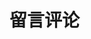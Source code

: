 <!--
 * @Author: your name
 * @Date: 2020-12-26 12:19:25
 * @LastEditTime: 2020-12-26 12:19:26
 * @LastEditors: Please set LastEditors
 * @Description: In User Settings Edit
 * @FilePath: \book.respi.website\docs\留言评论\README.md
-->
# 留言评论